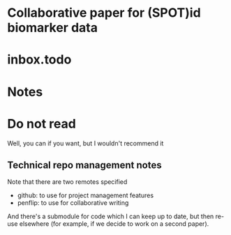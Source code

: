# Collaborative paper for (SPOT)id biomarker data

# inbox.todo

# Notes


# Do not read

Well, you can if you want, but I wouldn't recommend it

## Technical repo management notes

Note that there are two remotes specified
- github: to use for project management features
- penflip: to use for collaborative writing

And there's a submodule for code which I can keep up to date, but then re-use elsewhere (for example, if we decide to work on a second paper).
# 